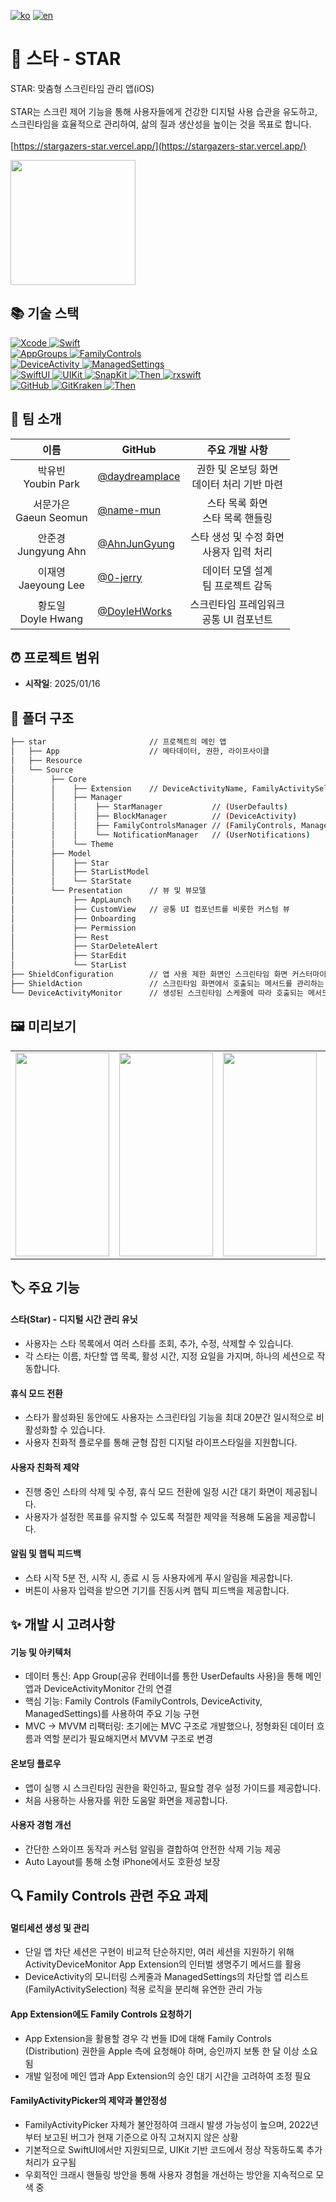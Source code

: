 [![ko](https://img.shields.io/badge/lang-ko-blue.svg)](https://github.com/iOS05-Stargazers/STAR/blob/develop/README.md)
[![en](https://img.shields.io/badge/lang-en-red.svg)](https://github.com/iOS05-Stargazers/STAR/blob/develop/README.en.md)

# 📱 스타 - STAR
STAR: 맞춤형 스크린타임 관리 앱(iOS)
<br>
<br>STAR는 스크린 제어 기능을 통해 사용자들에게 건강한 디지털 사용 습관을 유도하고, 스크린타임을 효율적으로 관리하여, 삶의 질과 생산성을 높이는 것을 목표로 합니다.
<br>
<br>
[https://stargazers-star.vercel.app/](https://stargazers-star.vercel.app/)
<div align="left">
  <a href = "https://apps.apple.com/kr/app/%EC%8A%A4%ED%83%80-star-%EC%8A%A4%ED%81%AC%EB%A6%B0%ED%83%80%EC%9E%84-%EA%B4%80%EB%A6%AC/id6740698293" >
    <img  width=200  src="https://github.com/user-attachments/assets/c3c4c3e2-c8f9-453f-befa-3b3aa1ce8c56"/>
  </a>
</div>

## 📚 기술 스택
<div>
  <a href="https://developer.apple.com/xcode/" target="_blank">
    <img src="https://img.shields.io/badge/Xcode_16.1-147EFB?style=for-the-badge&logo=xcode&logoColor=white" alt="Xcode">
  </a>
  <a href="https://swift.org/" target="_blank">
    <img src="https://img.shields.io/badge/Swift_5-F05138?style=for-the-badge&logo=swift&logoColor=white" alt="Swift">
  </a>
  <br>
  <a href="https://developer.apple.com/documentation/xcode/configuring-app-groups" target="_blank">
    <img src="https://img.shields.io/badge/AppGroups-2396F3?style=for-the-badge&logo=apple&logoColor=white" alt="AppGroups">
  </a>
  <a href="https://developer.apple.com/documentation/familycontrols" target="_blank">
    <img src="https://img.shields.io/badge/FamilyControls-2396F3?style=for-the-badge&logo=apple&logoColor=white" alt="FamilyControls">
  </a>
  <br>
    <a href="https://developer.apple.com/documentation/deviceactivity" target="_blank">
    <img src="https://img.shields.io/badge/DeviceActivity-2396F3?style=for-the-badge&logo=apple&logoColor=white" alt="DeviceActivity">
  </a>
  <a href="https://developer.apple.com/documentation/managedsettings" target="_blank">
    <img src="https://img.shields.io/badge/ManagedSettings-2396F3?style=for-the-badge&logo=apple&logoColor=white" alt="ManagedSettings">
  </a>
  <br>
  <a href="https://developer.apple.com/xcode/swiftui/" target="_blank">
    <img src="https://img.shields.io/badge/SwiftUI-2396F3?style=for-the-badge&logo=apple&logoColor=white" alt="SwiftUI">
  </a>
  <a href="https://developer.apple.com/documentation/uikit" target="_blank">
    <img src="https://img.shields.io/badge/UIKit-2396F3?style=for-the-badge&logo=uikit&logoColor=white" alt="UIKit">
  </a>
  <a href="https://github.com/SnapKit/SnapKit" target="_blank">
    <img src="https://img.shields.io/badge/SnapKit-00aeb9?style=for-the-badge&logoColor=white" alt="SnapKit">
  </a>
  <a href="https://github.com/devxoul/Then" target="_blank">
    <img src="https://img.shields.io/badge/Then-00aeb9?style=for-the-badge&logoColor=white" alt="Then">
  </a>
  <a href="https://github.com/ReactiveX/RxSwift" target="_blank">
    <img src="https://img.shields.io/badge/rxswift-B7178C?style=for-the-badge&logoColor=white" alt="rxswift">
  </a>
  <br>
  <a href="https://github.com/" target="_blank">
    <img src="https://img.shields.io/badge/github-181717?style=for-the-badge&logo=github&logoColor=white" alt="GitHub">
  </a>
  <a href="https://www.gitkraken.com/" target="_blank">
    <img src="https://img.shields.io/badge/gitkraken-179287?style=for-the-badge&logo=gitkraken&logoColor=white" alt="GitKraken">
  </a>
  <a href="https://git-fork.com/" target="_blank">
    <img src="https://img.shields.io/badge/fork-1c8dfc?style=for-the-badge&logoColor=white" alt="Then">
  </a>
  <br>
</div>

## 👥 팀 소개
| 이름      | GitHub   | 주요 개발 사항 |
|:--------:| -------- |:-----------------:|
| 박유빈 <br> Youbin Park | [@daydreamplace](https://github.com/daydreamplace) | 권한 및 온보딩 화면 <br> 데이터 처리 기반 마련 |
| 서문가은 <br> Gaeun Seomun | [@name-mun](https://github.com/name-mun) | 스타 목록 화면 <br> 스타 목록 핸들링 |
| 안준경 <br> Jungyung Ahn | [@AhnJunGyung](https://github.com/AhnJunGyung) | 스타 생성 및 수정 화면 <br> 사용자 입력 처리 |
| 이재영 <br> Jaeyoung Lee | [@0-jerry](https://github.com/0-jerry) | 데이터 모델 설계 <br> 팀 프로젝트 감독 |
| 황도일 <br> Doyle Hwang | [@DoyleHWorks](https://github.com/DoyleHWorks) | 스크린타임 프레임워크 <br> 공통 UI 컴포넌트 |

## ⏰ 프로젝트 범위
- **시작일**: 2025/01/16

## 📂 폴더 구조
```bash
├── star                       // 프로젝트의 메인 앱
│   ├── App                    // 메타데이터, 권한, 라이프사이클
│   ├── Resource
│   └── Source
│        ├── Core
│        │    ├── Extension    // DeviceActivityName, FamilyActivitySelection, UserDefaults 등의 Extension
│        │    ├── Manager
│        │    │    ├── StarManager           // (UserDefaults)
│        │    │    ├── BlockManager          // (DeviceActivity)
│        │    │    ├── FamilyControlsManager // (FamilyControls, ManagedSettings)
│        │    │    └── NotificationManager   // (UserNotifications)
│        │    └── Theme
│        ├── Model
│        │    ├── Star
│        │    ├── StarListModel
│        │    └── StarState
│        └── Presentation      // 뷰 및 뷰모델
│             ├── AppLaunch
│             ├── CustomView   // 공통 UI 컴포넌트를 비롯한 커스텀 뷰
│             ├── Onboarding
│             ├── Permission
│             ├── Rest
│             ├── StarDeleteAlert
│             ├── StarEdit
│             └── StarList
├── ShieldConfiguration        // 앱 사용 제한 화면인 스크린타임 화면 커스터마이징을 위한 앱 확장
├── ShieldAction               // 스크린타임 화면에서 호출되는 메서드를 관리하는 앱 확장
└── DeviceActivityMonitor      // 생성된 스크린타임 스케줄에 따라 호출되는 메서드를 관리하는 앱 확장
```

## 🖼️ 미리보기

<table>
  <tr>
    <td><img src="https://github.com/user-attachments/assets/922bdfaa-595d-4290-9ce8-23107a863041" style="width: 150px; height: 326px; object-fit: cover;" /></td>
    <td><img src="https://github.com/user-attachments/assets/5a42c6d1-cc28-448b-aa70-9a4fcb7f0b84" style="width: 150px; height: 326px; object-fit: cover;" /></td>
    <td><img src="https://github.com/user-attachments/assets/d4321fd8-f11e-42c0-92b2-6b2fd5e57478" style="width: 150px; height: 326px; object-fit: cover;" /></td>
    <td><img src="https://github.com/user-attachments/assets/6196a8ef-398c-4d1a-86d4-4a06097c9288" style="width: 150px; height: 326px; object-fit: cover;" /></td>
    <td><img src="https://github.com/user-attachments/assets/95b2124e-c64b-46a8-a662-ce3fb1b54984" style="width: 150px; height: 326px; object-fit: cover;" /></td>
  </tr>
</table>


## 🏷 주요 기능
#### 스타(Star) - 디지털 시간 관리 유닛
- 사용자는 스타 목록에서 여러 스타를 조회, 추가, 수정, 삭제할 수 있습니다.
- 각 스타는 이름, 차단할 앱 목록, 활성 시간, 지정 요일을 가지며, 하나의 세션으로 작동합니다.

#### 휴식 모드 전환
- 스타가 활성화된 동안에도 사용자는 스크린타임 기능을 최대 20분간 일시적으로 비활성화할 수 있습니다.
- 사용자 친화적 플로우를 통해 균형 잡힌 디지털 라이프스타일을 지원합니다.

#### 사용자 친화적 제약
- 진행 중인 스타의 삭제 및 수정, 휴식 모드 전환에 일정 시간 대기 화면이 제공됩니다.
- 사용자가 설정한 목표를 유지할 수 있도록 적절한 제약을 적용해 도움을 제공합니다.

#### 알림 및 햅틱 피드백
- 스타 시작 5분 전, 시작 시, 종료 시 등 사용자에게 푸시 알림을 제공합니다.
- 버튼이 사용자 입력을 받으면 기기를 진동시켜 햅틱 피드백을 제공합니다.

## ✨ 개발 시 고려사항
#### 기능 및 아키텍처
- 데이터 통신: App Group(공유 컨테이너를 통한 UserDefaults 사용)을 통해 메인 앱과 DeviceActivityMonitor 간의 연결
- 핵심 기능: Family Controls (FamilyControls, DeviceActivity, ManagedSettings)를 사용하여 주요 기능 구현
- MVC -> MVVM 리팩터링: 초기에는 MVC 구조로 개발했으나, 정형화된 데이터 흐름과 역할 분리가 필요해지면서 MVVM 구조로 변경

#### 온보딩 플로우
- 앱이 실행 시 스크린타임 권한을 확인하고, 필요할 경우 설정 가이드를 제공합니다.
- 처음 사용하는 사용자를 위한 도움말 화면을 제공합니다.

#### 사용자 경험 개선
- 간단한 스와이프 동작과 커스텀 알림을 결합하여 안전한 삭제 기능 제공
- Auto Layout를 통해 소형 iPhone에서도 호환성 보장

## 🔍 Family Controls 관련 주요 과제
#### 멀티세션 생성 및 관리
- 단일 앱 차단 세션은 구현이 비교적 단순하지만, 여러 세션을 지원하기 위해 ActivityDeviceMonitor App Extension의 인터벌 생명주기 메서드를 활용
- DeviceActivity의 모니터링 스케줄과 ManagedSettings의 차단할 앱 리스트(FamilyActivitySelection) 적용 로직을 분리해 유연한 관리 가능

#### App Extension에도 Family Controls 요청하기
- App Extension을 활용할 경우 각 번들 ID에 대해 Family Controls (Distribution) 권한을 Apple 측에 요청해야 하며, 승인까지 보통 한 달 이상 소요됨
- 개발 일정에 메인 앱과 App Extension의 승인 대기 시간을 고려하여 조정 필요

#### FamilyActivityPicker의 제약과 불안정성
- FamilyActivityPicker 자체가 불안정하여 크래시 발생 가능성이 높으며, 2022년부터 보고된 버그가 현재 기준으로 아직 고쳐지지 않은 상황
- 기본적으로 SwiftUI에서만 지원되므로, UIKit 기반 코드에서 정상 작동하도록 추가 처리가 요구됨
- 우회적인 크래시 핸들링 방안을 통해 사용자 경험을 개선하는 방안을 지속적으로 모색 중

